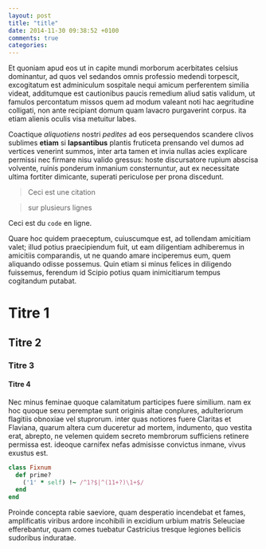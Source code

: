 ```yaml
---
layout: post
title: "title"
date: 2014-11-30 09:38:52 +0100
comments: true
categories: 
---
```




Et quoniam apud eos ut in capite mundi morborum acerbitates celsius dominantur, ad quos vel sedandos omnis professio medendi torpescit, excogitatum est adminiculum sospitale nequi amicum perferentem similia videat, additumque est cautionibus paucis remedium aliud satis validum, ut famulos percontatum missos quem ad modum valeant noti hac aegritudine colligati, non ante recipiant domum quam lavacro purgaverint corpus. ita etiam alienis oculis visa metuitur labes.

<!--more-->

Coactique *aliquotiens* nostri _pedites_ ad eos persequendos scandere clivos sublimes **etiam** si __lapsantibus__ plantis fruticeta prensando vel dumos ad vertices venerint summos, inter arta tamen et invia nullas acies explicare permissi nec firmare nisu valido gressus: hoste discursatore rupium abscisa volvente, ruinis ponderum inmanium consternuntur, aut ex necessitate ultima fortiter dimicante, superati periculose per prona discedunt.

> Ceci est une citation

> sur plusieurs lignes

Ceci est du `code` en ligne.

Quare hoc quidem praeceptum, cuiuscumque est, ad tollendam amicitiam valet; illud potius praecipiendum fuit, ut eam diligentiam adhiberemus in amicitiis comparandis, ut ne quando amare inciperemus eum, quem aliquando odisse possemus. Quin etiam si minus felices in diligendo fuissemus, ferendum id Scipio potius quam inimicitiarum tempus cogitandum putabat.

# Titre 1

## Titre 2

### Titre 3

#### Titre 4

Nec minus feminae quoque calamitatum participes fuere similium. nam ex hoc quoque sexu peremptae sunt originis altae conplures, adulteriorum flagitiis obnoxiae vel stuprorum. inter quas notiores fuere Claritas et Flaviana, quarum altera cum duceretur ad mortem, indumento, quo vestita erat, abrepto, ne velemen quidem secreto membrorum sufficiens retinere permissa est. ideoque carnifex nefas admisisse convictus inmane, vivus exustus est.

``` ruby Discover if a number is prime http://www.noulakaz.net/weblog/2007/03/18/a-regular-expression-to-check-for-prime-numbers/ Source Article
class Fixnum
  def prime?
    ('1' * self) !~ /^1?$|^(11+?)\1+$/
  end
end
```

Proinde concepta rabie saeviore, quam desperatio incendebat et fames, amplificatis viribus ardore incohibili in excidium urbium matris Seleuciae efferebantur, quam comes tuebatur Castricius tresque legiones bellicis sudoribus induratae.
